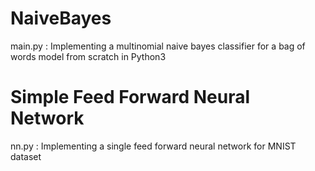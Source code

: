 # NaiveBayes

main.py : Implementing a multinomial naive bayes classifier for a bag of words model from scratch in Python3

# Simple Feed Forward Neural Network

nn.py : Implementing a single feed forward neural network for MNIST dataset
